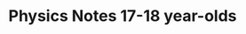 ---
title: "Physics Notes 17-18 year-olds"  # Add a page title.
summary: "Physics Notes for 17-18 year-olds."  # Add a page description.
type: "widget_page"  # Page type is a Widget Page
slug: "physics-chemistry-notes/17-18-year-olds/physics"
---